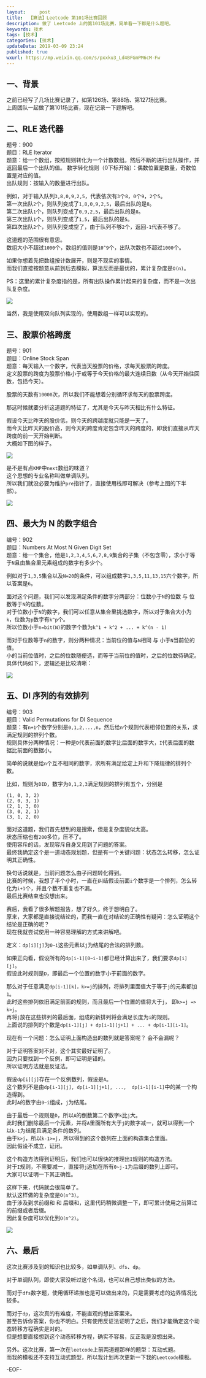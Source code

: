 ```yaml
---   
layout:     post  
title:  【算法】Leetcode 第101场比赛回顾  
description: 做了 Leetcode 上的第101场比赛，简单看一下都是什么题吧。  
keywords: 技术  
tags: [技术]    
categories: [技术]  
updateData: 2019-03-09 23:24   
published: true 
wxurl: https://mp.weixin.qq.com/s/pxxku3_Ld4BFGmPM6cM-Fw  
---  
```



## 一、背景  


之前已经写了几场比赛记录了，如第126场、第88场、第127场比赛。  
上周团队一起做了第101场比赛，现在记录一下题解吧。  


## 二、RLE 迭代器  


题号：900  
题目：RLE Iterator  
题意：给一个数组，按照规则转化为一个计数数组。然后不断的进行出队操作，并返回最后一个出队的值。
数字转化规则（0下标开始）：偶数位置是数量，奇数位置是对应的值。  
出队规则：按输入的数量进行出队。  


例如，对于输入队列`3,8,0,9,2,5`，代表依次有`3`个`8`，`0`个`9`，`2`个`5`。  
第一次出队`2`个，则队列变成了`1,8,0,9,2,5`，最后出队的是`8`。  
第二次出队`1`个，则队列变成了`0,9,2,5`，最后出队的是`8`。  
第三次出队`1`个，则队列变成了`1,5`，最后出队的是`5`。  
第四次出队`2`个，则队列变成空了，由于队列不够`2`个，返回`-1`代表不够了。  


这道题的范围很有意思。  
数组大小不超过`1000`个，数组的值则是`10^9`个，出队次数也不超过`1000`个。  


如果你想着先把数组按计数展开，则是不现实的事情。  
而我们直接按题意从前到后去模拟，算法反而是最优的，累计复杂度是`O(n)`。


PS：这里的累计复杂度指的是，所有出队操作累计起来的复杂度，而不是一次出队复杂度。  


![](/images/2019/03/leetcode-101-001.png)  


当然，我是使用双向队列实现的，使用数组一样可以实现的。  


## 三、股票价格跨度  


题号：901  
题目：Online Stock Span  
题意：每天输入一个数字，代表当天股票的价格，求每天股票的跨度。  
定义股票的跨度为股票价格小于或等于今天价格的最大连续日数（从今天开始往回数，包括今天）。  


股票的天数有`10000`次，所以我们不能想着分别循环求每天的股票跨度。  


那这时候就要分析这道题的特征了，尤其是今天与昨天相比有什么特征。  


假设今天比昨天的股价低，则今天的跨越度就只能是一天了。  
而今天比昨天的股价高，则今天的跨度肯定包含昨天的跨度的，即我们直接从昨天跨度的前一天开始判断。  
大概如下图的样子。  


![](/images/2019/03/leetcode-101-002.png)  


是不是有点`KMP`中`next`数组的味道？  
这个思想的专业名称叫做单调队列。  
所以我们就没必要为维护`pre`指针了，直接使用栈即可解决（参考上图的下半部）。  


![](/images/2019/03/leetcode-101-003.png)  


## 四、最大为 N 的数字组合  


编号：902  
题目：Numbers At Most N Given Digit Set  
题意：给一个集合，他是`1,2,3,4,5,6,7,8,9`集合的子集（不包含零），求小于等于`N`且由集合里元素组成的数字有多少个。  

例如对于`1,3,5`集合以及`N=20`的条件，可以组成数字`1,3,5,11,13,15`六个数字，所以答案是`6`。  


面对这个问题，我们可以发现满足条件的数字分两部分：位数小于`N`的位数 与  位数等于`N`的位数。  
对于位数小于`N`的数字，我们可以任意从集合里挑选数字，所以对于集合大小为`k`，位数为`p`数字有`k^p`个。  
所以位数小于`n=bit(N)`的数字个数为`k^1 + k^2 + ... + k^(n - 1)`  


而对于位数等于`n`的数字，则分两种情况：当前位的值与`N`相同 与 小于`N`当前位的值。  
小的当前位值时，之后的位数随便选，而等于当前位的值时，之后的位数待确定。  
具体代码如下，逻辑还是比较清晰：  


![](/images/2019/03/leetcode-101-004.png)  


## 五、DI 序列的有效排列  


编号：903  
题目：Valid Permutations for DI Sequence  
题意：有`n+1`个数字分别是`0,1,2,...,n`，然后给`n`个规则代表相邻位置的关系，求满足规则的排列个数。  
规则具体分两种情况：一种是`D`代表前面的数字比后面的数字大，`I`代表后面的数据比前面的数据小。  


简单的说就是给`n`个互不相同的数字，求所有满足给定上升和下降规律的排列个数。 


比如，规则为`DID`，数字为`0,1,2,3`满足规则的排列有五个，分别是  


```
(1, 0, 3, 2)
(2, 0, 3, 1)
(2, 1, 3, 0)
(3, 0, 2, 1)
(3, 1, 2, 0)
```


面对这道题，我们首先想到的是搜索，但是复杂度貌似太高。  
状态压缩也有`200`多位，压不了。  
使用容斥的话，发现容斥自身又用到了问题的答案。  
最终我确定这个是一道动态规划题，但是有一个关键问题：状态怎么转移，怎么证明其正确性。  


换句话说就是，当前问题怎么由子问题转化得到。  
比赛的时候，我想了半个小时，一直在纠结假设前面`i`个数字是一个排列，怎么转化为`i+1`个，并且个数不重复也不漏。  
最后比赛结束也没想出来。  


赛后，我看了很多解题报告，想了好久，终于想明白了。  
原来，大家都是直接说结论的，而我一直在对结论的正确性有疑问：怎么证明这个结论是正确的呢？  
现在我就尝试使用一种容易理解的方式来讲解吧。  


定义：`dp[i][j]`为`0~i`这些元素以`j`为结尾的合法的排列数。  


如果正向看，假设所有的`dp[i-1][0~i-1]`都已经计算出来了，我们要求`dp[i][j]`。  
假设此时规则是`D`，即最后一个位置的数字小于前面的数字。  


那么对于任意满足`dp[i-1][k]，k>=j`的排列，将排列里面值大于等于`j`的元素都加`1`。  
此时这些排列依旧满足前面的规则，而且最后一个位置的值将大于`j`， 即`k>=j => k>j`。  
再将`j`放在这些排列的最后面，组成的新排列将会满足长度为`i`的规则。  
上面说的排列的个数是`dp[i-1][j] + dp[i-1][j+1] + ... + dp[i-1][i-1]`。  


现在有一个问题：怎么证明上面构造出的数列就是答案呢？ 会不会漏呢？  


对于证明答案对不对，这个其实最好证明了。  
因为只要找到一个反例，即可证明是错的。  
所以证明方法就是反证法。  


假设`dp[i][j]`存在一个反例数列，假设是`A`。  
这个数列不是由`dp[i-1][j], dp[i-1][j+1], ...,  dp[i-1][i-1]`中的某一个构造得到。  
此时`A`的数字由`0~i`组成，`j`为结尾。  


由于最后一个规则是`D`，所以`A`的倒数第二个数字`k`比`j`大。  
此时我们删除最后一个元素，并将`A`里面所有大于`j`的数字减一，就可以得到一个以`k-1`为结尾且满足条件的数列。  
由于`k>j`，所以`k-1>=j`，所以得到的这个数列在上面的构造集合里面。  
因此假设不成立，证闭。  


这个构造方法得到证明后，我们也可以很快的推理出`I`规则的构造方法。  
对于`I`规则，不需要减一，直接将`j`追加在所有`0~j-1`为后缀的数列上即可。  
大家可以证明一下其正确性。  


这样下来，代码就会很简单了。  
默认这样做的复杂度是`O(n^3)`。  
由于涉及到求前缀和 和 后缀和，这里代码稍微调整一下，即可累计使用之前算过的前缀或者后缀。  
因此复杂度可以优化到`O(n^2)`。  


![](/images/2019/03/leetcode-101-005.png)  


## 六、最后  


这次比赛涉及到的知识也比较多，如单调队列、`dfs`、`dp`。  


对于单调队列，即使大家没听过这个名词，也可以自己想出类似的方法。  


而对于`dfs`数字题，使用循环递推也是可以做出来的，只是需要考虑的边界情况比较多。  


而对于`dp`，这次真的有难度，不能直观的想出答案来。  
甚至告诉你答案，你也不明白。只有使用反证法证明了之后，我们才能确定这个动态转移方程确实是对的。  
但是想要直接想到这个动态转移方程，确实不容易，反正我是没想出来。  


另外。这次比赛，第一次在`leetcode`上前两道题那样的题型：互动式题。  
而我的模板还不支持互动式题型，所以我计划再次更新一下我的`Leetcode`模板。  


-EOF-  


  
